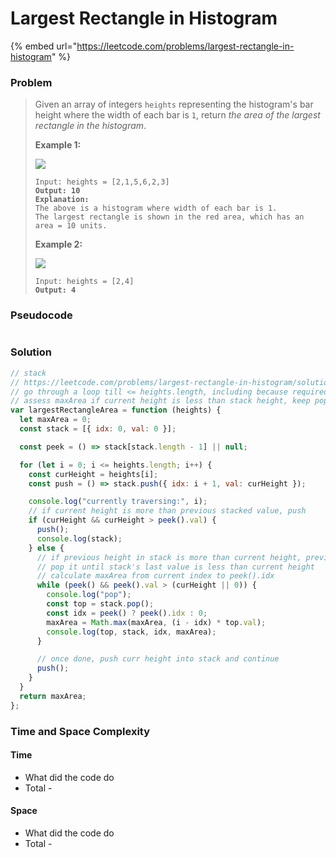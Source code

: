 # Largest Rectangle in Histogram

{% embed url="https://leetcode.com/problems/largest-rectangle-in-histogram" %}

### Problem

> Given an array of integers `heights` representing the histogram's bar height where the width of each bar is `1`, return _the area of the largest rectangle in the histogram_.
>
> &#x20;
>
> **Example 1:**
>
> ![](https://assets.leetcode.com/uploads/2021/01/04/histogram.jpg)
>
> <pre><code>Input: heights = [2,1,5,6,2,3]
> <strong>Output: 10
> </strong><strong>Explanation:
> </strong>The above is a histogram where width of each bar is 1.
> The largest rectangle is shown in the red area, which has an area = 10 units.</code></pre>
>
> **Example 2:**
>
> ![](https://assets.leetcode.com/uploads/2021/01/04/histogram-1.jpg)
>
> <pre><code>Input: heights = [2,4]
> <strong>Output: 4</strong></code></pre>

### Pseudocode

```
```

### Solution

```javascript
// stack
// https://leetcode.com/problems/largest-rectangle-in-histogram/solutions/425762/javascript-brute-force-and-stack-solutions/
// go through a loop till <= heights.length, including because required to look back
// assess maxArea if current height is less than stack height, keep popping until stack prev height is equal or more than current height
var largestRectangleArea = function (heights) {
  let maxArea = 0;
  const stack = [{ idx: 0, val: 0 }];

  const peek = () => stack[stack.length - 1] || null;

  for (let i = 0; i <= heights.length; i++) {
    const curHeight = heights[i];
    const push = () => stack.push({ idx: i + 1, val: curHeight });

    console.log("currently traversing:", i);
    // if current height is more than previous stacked value, push
    if (curHeight && curHeight > peek().val) {
      push();
      console.log(stack);
    } else {
      // if previous height in stack is more than current height, previous height is the top
      // pop it until stack's last value is less than current height
      // calculate maxArea from current index to peek().idx
      while (peek() && peek().val > (curHeight || 0)) {
        console.log("pop");
        const top = stack.pop();
        const idx = peek() ? peek().idx : 0;
        maxArea = Math.max(maxArea, (i - idx) * top.val);
        console.log(top, stack, idx, maxArea);
      }

      // once done, push curr height into stack and continue
      push();
    }
  }
  return maxArea;
};

```

### Time and Space Complexity

#### Time

* What did the code do
* Total -

#### Space

* What did the code do
* Total -
